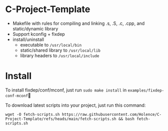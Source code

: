 # C-Project-Template

- Makefile with rules for compiling and linking .s, .S, .c, .cpp, and static/dynamic library
- Support kconfig + fixdep
- install/uninstall
  - executable to `/usr/local/bin`
  - static/shared library to `/usr/local/lib`
  - library headers to `/usr/local/include`

# Install

To install fixdep/conf/mconf, just run `sudo make install` in `examples/fixdep-conf-mconf`🤗

To download latest scripts into your project, just run this command:

```
wget -O fetch-scripts.sh https://raw.githubusercontent.com/Holence/C-Project-Template/refs/heads/main/fetch-scripts.sh && bash fetch-scripts.sh
```
